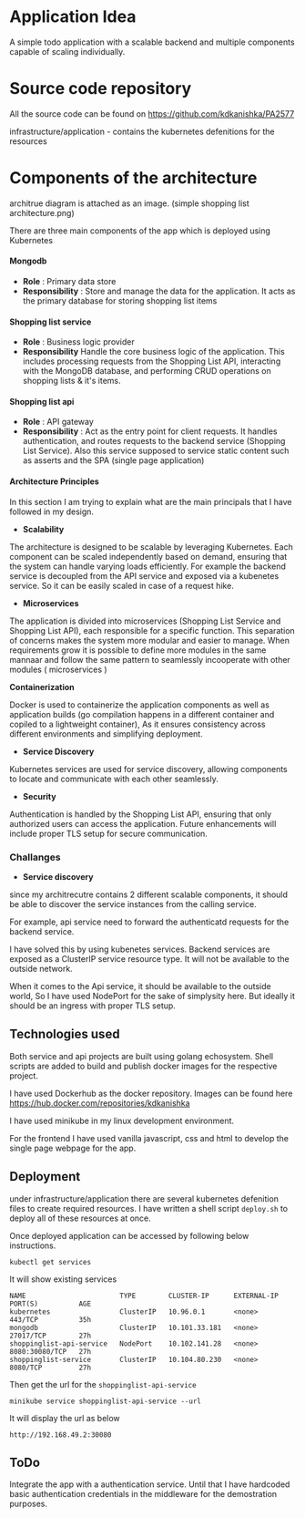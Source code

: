 # Application Idea

A simple todo application with a scalable backend  and multiple components capable of scaling individually.

# Source code repository
All the source code can be found on https://github.com/kdkanishka/PA2577

infrastructure/application - contains the kubernetes defenitions for the resources

# Components of the architecture
architrue diagram is attached as an image. (simple shopping list architecture.png)

There are three main components of the app which is deployed using Kubernetes 

 #### Mongodb

 - **Role**  : Primary data store
 - **Responsibility** :  Store and manage the data for the application. It acts as the primary database for storing shopping list items
    
#### Shopping list service
- **Role**  : Business logic provider
- **Responsibility**  Handle the core business logic of the application. This includes processing requests from the Shopping List API, interacting with the MongoDB database, and performing CRUD operations on shopping lists & it's items.

#### Shopping list api
- **Role**  : API gateway
- **Responsibility** : Act as the entry point for client requests. It handles authentication, and routes requests to the backend service (Shopping List Service). Also this service supposed to service static content such as asserts and the SPA (single page application)

#### Architecture Principles
In this section I am trying to explain what are the main principals that I have followed in my design.

- **Scalability**

The architecture is designed to be scalable by leveraging Kubernetes. Each component can be scaled independently based on demand, ensuring that the system can handle varying loads efficiently. For example the backend service is decoupled from the API service and exposed via a kubenetes service. So it can be easily scaled in case of a request hike.

- **Microservices**

The application is divided into microservices (Shopping List Service and Shopping List API), each responsible for a specific function. This separation of concerns makes the system more modular and easier to manage. When requirements grow it is possible to define more modules in the same mannaar and follow the same pattern to seamlessly incooperate with other modules ( microservices )

**Containerization**

Docker is used to containerize the application components as well as application builds (go compilation happens in a different container and copiled to a lightweight container), As it ensures consistency across different environments and simplifying deployment.

- **Service Discovery**

Kubernetes services are used for service discovery, allowing components to locate and communicate with each other seamlessly.

- **Security**

Authentication is handled by the Shopping List API, ensuring that only authorized users can access the application. Future enhancements will include proper TLS setup for secure communication.


 ### Challanges
 - **Service discovery**  
 
 since my architrecutre contains 2 different scalable components, it should be able to discover the service instances from the calling service.

 For example, api service need to forward the authenticatd requests for the backend service. 

 I have solved this by using kubenetes services. Backend services are exposed as a ClusterIP service resource type. It will not be available to the outside network.

 When it comes to the Api service, it should be available to the outside world, So I have used NodePort for the sake of simplysity here. But ideally it should be an ingress with proper TLS setup.

## Technologies used

Both service and api projects are built using golang echosystem. Shell scripts are added to build and publish docker images for the respective project. 

I have used Dockerhub as the docker repository.
Images can be found here https://hub.docker.com/repositories/kdkanishka

I have used minikube in my linux development environment.

For the frontend I have used vanilla javascript, css and html to develop the single page webpage for the app.

## Deployment

under infrastructure/application there are several kubernetes defenition files to create required resources.
I have written a shell script `deploy.sh` to deploy all of these resources at once.

Once deployed application can be accessed by following below instructions.

    kubectl get services

It will show existing services

    NAME                       TYPE        CLUSTER-IP      EXTERNAL-IP   PORT(S)          AGE
    kubernetes                 ClusterIP   10.96.0.1       <none>        443/TCP          35h
    mongodb                    ClusterIP   10.101.33.181   <none>        27017/TCP        27h
    shoppinglist-api-service   NodePort    10.102.141.28   <none>        8080:30080/TCP   27h
    shoppinglist-service       ClusterIP   10.104.80.230   <none>        8080/TCP         27h

Then get the url  for the `shoppinglist-api-service` 

    minikube service shoppinglist-api-service --url
It will display the url as below

    http://192.168.49.2:30080

## ToDo
Integrate the app with a authentication service. Until that I have hardcoded basic authentication credentials in the middleware for the demostration purposes.

